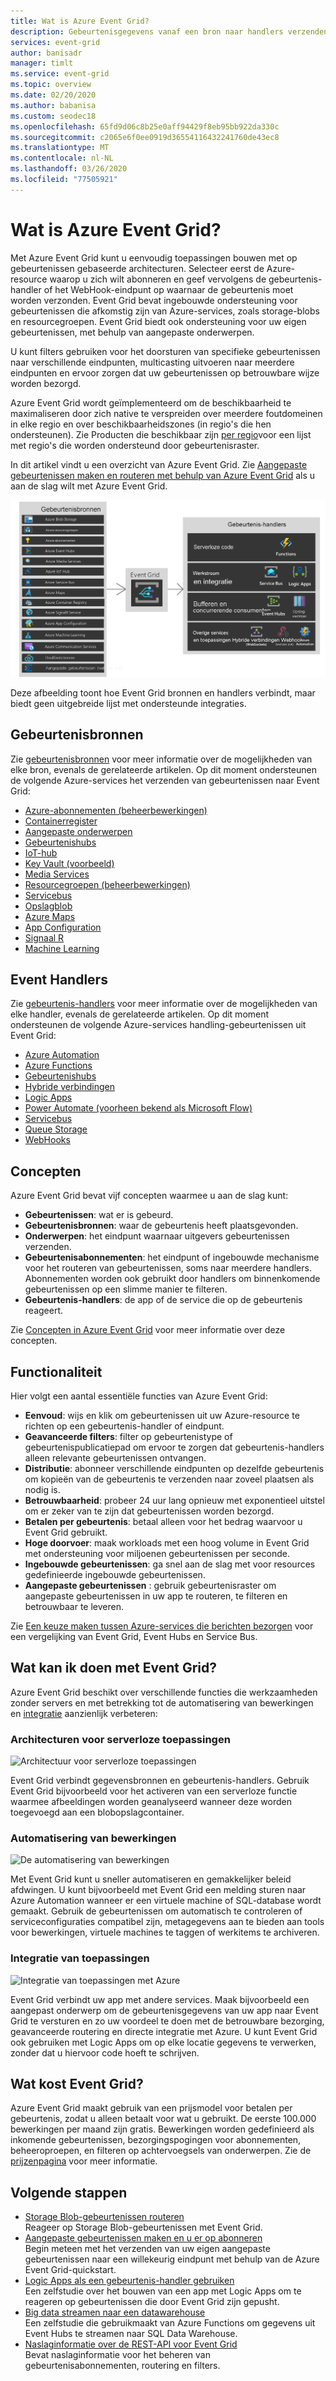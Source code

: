 ```yaml
---
title: Wat is Azure Event Grid?
description: Gebeurtenisgegevens vanaf een bron naar handlers verzenden met Azure Event Grid. Op gebeurtenissen gebaseerde toepassingen ontwikkelen en integreren met Azure-services.
services: event-grid
author: banisadr
manager: timlt
ms.service: event-grid
ms.topic: overview
ms.date: 02/20/2020
ms.author: babanisa
ms.custom: seodec18
ms.openlocfilehash: 65fd9d06c8b25e0aff94429f8eb95bb922da330c
ms.sourcegitcommit: c2065e6f0ee0919d36554116432241760de43ec8
ms.translationtype: MT
ms.contentlocale: nl-NL
ms.lasthandoff: 03/26/2020
ms.locfileid: "77505921"
---
```

# <a name="what-is-azure-event-grid"></a>Wat is Azure Event Grid?

Met Azure Event Grid kunt u eenvoudig toepassingen bouwen met op gebeurtenissen gebaseerde architecturen. Selecteer eerst de Azure-resource waarop u zich wilt abonneren en geef vervolgens de gebeurtenis-handler of het WebHook-eindpunt op waarnaar de gebeurtenis moet worden verzonden. Event Grid bevat ingebouwde ondersteuning voor gebeurtenissen die afkomstig zijn van Azure-services, zoals storage-blobs en resourcegroepen. Event Grid biedt ook ondersteuning voor uw eigen gebeurtenissen, met behulp van aangepaste onderwerpen. 

U kunt filters gebruiken voor het doorsturen van specifieke gebeurtenissen naar verschillende eindpunten, multicasting uitvoeren naar meerdere eindpunten en ervoor zorgen dat uw gebeurtenissen op betrouwbare wijze worden bezorgd.

Azure Event Grid wordt geïmplementeerd om de beschikbaarheid te maximaliseren door zich native te verspreiden over meerdere foutdomeinen in elke regio en over beschikbaarheidszones (in regio's die hen ondersteunen). Zie Producten die beschikbaar zijn [per regio](https://azure.microsoft.com/global-infrastructure/services/?products=event-grid&regions=all)voor een lijst met regio's die worden ondersteund door gebeurtenisraster.

In dit artikel vindt u een overzicht van Azure Event Grid. Zie [Aangepaste gebeurtenissen maken en routeren met behulp van Azure Event Grid](custom-event-quickstart.md) als u aan de slag wilt met Azure Event Grid. 

![Event Grid-model van bronnen en handlers](./media/overview/functional-model.png)

Deze afbeelding toont hoe Event Grid bronnen en handlers verbindt, maar biedt geen uitgebreide lijst met ondersteunde integraties.

## <a name="event-sources"></a>Gebeurtenisbronnen

Zie [gebeurtenisbronnen](event-sources.md) voor meer informatie over de mogelijkheden van elke bron, evenals de gerelateerde artikelen. Op dit moment ondersteunen de volgende Azure-services het verzenden van gebeurtenissen naar Event Grid:

* [Azure-abonnementen (beheerbewerkingen)](event-sources.md#azure-subscriptions)
* [Containerregister](event-sources.md#container-registry)
* [Aangepaste onderwerpen](event-sources.md#custom-topics)
* [Gebeurtenishubs](event-sources.md#event-hubs)
* [IoT-hub](event-sources.md#iot-hub)
* [Key Vault (voorbeeld)](event-sources.md#key-vault-preview)
* [Media Services](event-sources.md#media-services)
* [Resourcegroepen (beheerbewerkingen)](event-sources.md#resource-groups)
* [Servicebus](event-sources.md#service-bus)
* [Opslagblob](event-sources.md#storage)
* [Azure Maps](event-sources.md#maps)
* [App Configuration](event-sources.md#app-configuration)
* [Signaal R](event-sources.md#azure-signalr)
* [Machine Learning](event-sources.md#azure-machine-learning)

## <a name="event-handlers"></a>Event Handlers

Zie [gebeurtenis-handlers](event-handlers.md) voor meer informatie over de mogelijkheden van elke handler, evenals de gerelateerde artikelen. Op dit moment ondersteunen de volgende Azure-services handling-gebeurtenissen uit Event Grid: 

* [Azure Automation](event-handlers.md#azure-automation)
* [Azure Functions](event-handlers.md#azure-functions)
* [Gebeurtenishubs](event-handlers.md#event-hubs)
* [Hybride verbindingen](event-handlers.md#hybrid-connections)
* [Logic Apps](event-handlers.md#logic-apps)
* [Power Automate (voorheen bekend als Microsoft Flow)](https://preview.flow.microsoft.com/connectors/shared_azureeventgrid/azure-event-grid/)
* [Servicebus](event-handlers.md#service-bus)
* [Queue Storage](event-handlers.md#queue-storage)
* [WebHooks](event-handlers.md#webhooks)

## <a name="concepts"></a>Concepten

Azure Event Grid bevat vijf concepten waarmee u aan de slag kunt:

* **Gebeurtenissen**: wat er is gebeurd.
* **Gebeurtenisbronnen**: waar de gebeurtenis heeft plaatsgevonden.
* **Onderwerpen**: het eindpunt waarnaar uitgevers gebeurtenissen verzenden.
* **Gebeurtenisabonnementen**: het eindpunt of ingebouwde mechanisme voor het routeren van gebeurtenissen, soms naar meerdere handlers. Abonnementen worden ook gebruikt door handlers om binnenkomende gebeurtenissen op een slimme manier te filteren.
* **Gebeurtenis-handlers**: de app of de service die op de gebeurtenis reageert.

Zie [Concepten in Azure Event Grid](concepts.md) voor meer informatie over deze concepten.

## <a name="capabilities"></a>Functionaliteit

Hier volgt een aantal essentiële functies van Azure Event Grid:

* **Eenvoud**: wijs en klik om gebeurtenissen uit uw Azure-resource te richten op een gebeurtenis-handler of eindpunt.
* **Geavanceerde filters**: filter op gebeurtenistype of gebeurtenispublicatiepad om ervoor te zorgen dat gebeurtenis-handlers alleen relevante gebeurtenissen ontvangen.
* **Distributie**: abonneer verschillende eindpunten op dezelfde gebeurtenis om kopieën van de gebeurtenis te verzenden naar zoveel plaatsen als nodig is.
* **Betrouwbaarheid**: probeer 24 uur lang opnieuw met exponentieel uitstel om er zeker van te zijn dat gebeurtenissen worden bezorgd.
* **Betalen per gebeurtenis**: betaal alleen voor het bedrag waarvoor u Event Grid gebruikt.
* **Hoge doorvoer**: maak workloads met een hoog volume in Event Grid met ondersteuning voor miljoenen gebeurtenissen per seconde.
* **Ingebouwde gebeurtenissen**: ga snel aan de slag met voor resources gedefinieerde ingebouwde gebeurtenissen.
* **Aangepaste gebeurtenissen** : gebruik gebeurtenisraster om aangepaste gebeurtenissen in uw app te routeren, te filteren en betrouwbaar te leveren.

Zie [Een keuze maken tussen Azure-services die berichten bezorgen](compare-messaging-services.md) voor een vergelijking van Event Grid, Event Hubs en Service Bus.

## <a name="what-can-i-do-with-event-grid"></a>Wat kan ik doen met Event Grid?

Azure Event Grid beschikt over verschillende functies die werkzaamheden zonder servers en met betrekking tot de automatisering van bewerkingen en [integratie](https://azure.com/integration) aanzienlijk verbeteren: 

### <a name="serverless-application-architectures"></a>Architecturen voor serverloze toepassingen

![Architectuur voor serverloze toepassingen](./media/overview/serverless_web_app.png)

Event Grid verbindt gegevensbronnen en gebeurtenis-handlers. Gebruik Event Grid bijvoorbeeld voor het activeren van een serverloze functie waarmee afbeeldingen worden geanalyseerd wanneer deze worden toegevoegd aan een blobopslagcontainer. 

### <a name="ops-automation"></a>Automatisering van bewerkingen

![De automatisering van bewerkingen](./media/overview/Ops_automation.png)

Met Event Grid kunt u sneller automatiseren en gemakkelijker beleid afdwingen. U kunt bijvoorbeeld met Event Grid een melding sturen naar Azure Automation wanneer er een virtuele machine of SQL-database wordt gemaakt. Gebruik de gebeurtenissen om automatisch te controleren of serviceconfiguraties compatibel zijn, metagegevens aan te bieden aan tools voor bewerkingen, virtuele machines te taggen of werkitems te archiveren.

### <a name="application-integration"></a>Integratie van toepassingen

![Integratie van toepassingen met Azure](./media/overview/app_integration.png)

Event Grid verbindt uw app met andere services. Maak bijvoorbeeld een aangepast onderwerp om de gebeurtenisgegevens van uw app naar Event Grid te versturen en zo uw voordeel te doen met de betrouwbare bezorging, geavanceerde routering en directe integratie met Azure. U kunt Event Grid ook gebruiken met Logic Apps om op elke locatie gegevens te verwerken, zonder dat u hiervoor code hoeft te schrijven. 

## <a name="how-much-does-event-grid-cost"></a>Wat kost Event Grid?

Azure Event Grid maakt gebruik van een prijsmodel voor betalen per gebeurtenis, zodat u alleen betaalt voor wat u gebruikt. De eerste 100.000 bewerkingen per maand zijn gratis. Bewerkingen worden gedefinieerd als inkomende gebeurtenissen, bezorgingspogingen voor abonnementen, beheeroproepen, en filteren op achtervoegsels van onderwerpen. Zie de [prijzenpagina](https://azure.microsoft.com/pricing/details/event-grid/) voor meer informatie.

## <a name="next-steps"></a>Volgende stappen

* [Storage Blob-gebeurtenissen routeren](../storage/blobs/storage-blob-event-quickstart.md?toc=%2fazure%2fevent-grid%2ftoc.json)  
  Reageer op Storage Blob-gebeurtenissen met Event Grid.
* [Aangepaste gebeurtenissen maken en u er op abonneren](custom-event-quickstart.md)  
  Begin meteen met het verzenden van uw eigen aangepaste gebeurtenissen naar een willekeurig eindpunt met behulp van de Azure Event Grid-quickstart.
* [Logic Apps als een gebeurtenis-handler gebruiken](monitor-virtual-machine-changes-event-grid-logic-app.md)  
  Een zelfstudie over het bouwen van een app met Logic Apps om te reageren op gebeurtenissen die door Event Grid zijn gepusht.
* [Big data streamen naar een datawarehouse](event-grid-event-hubs-integration.md)  
  Een zelfstudie die gebruikmaakt van Azure Functions om gegevens uit Event Hubs te streamen naar SQL Data Warehouse.
* [Naslaginformatie over de REST-API voor Event Grid](/rest/api/eventgrid)  
  Bevat naslaginformatie voor het beheren van gebeurtenisabonnementen, routering en filters.
